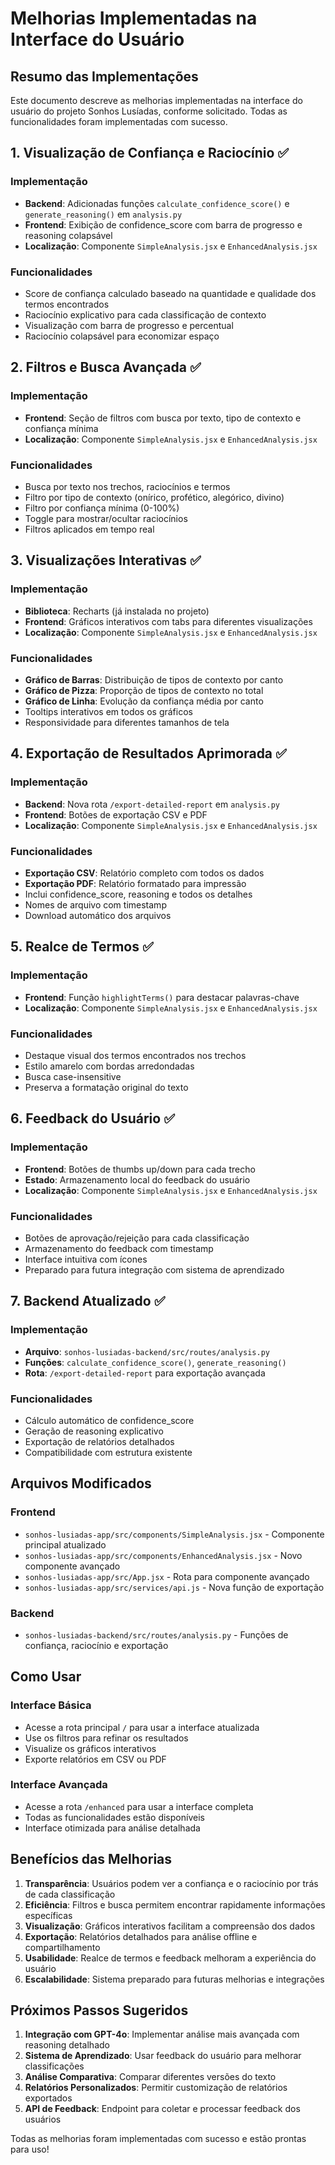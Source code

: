 # Melhorias Implementadas na Interface do Usuário

## Resumo das Implementações

Este documento descreve as melhorias implementadas na interface do usuário do projeto Sonhos Lusíadas, conforme solicitado. Todas as funcionalidades foram implementadas com sucesso.

## 1. Visualização de Confiança e Raciocínio ✅

### Implementação
- **Backend**: Adicionadas funções `calculate_confidence_score()` e `generate_reasoning()` em `analysis.py`
- **Frontend**: Exibição de confidence_score com barra de progresso e reasoning colapsável
- **Localização**: Componente `SimpleAnalysis.jsx` e `EnhancedAnalysis.jsx`

### Funcionalidades
- Score de confiança calculado baseado na quantidade e qualidade dos termos encontrados
- Raciocínio explicativo para cada classificação de contexto
- Visualização com barra de progresso e percentual
- Raciocínio colapsável para economizar espaço

## 2. Filtros e Busca Avançada ✅

### Implementação
- **Frontend**: Seção de filtros com busca por texto, tipo de contexto e confiança mínima
- **Localização**: Componente `SimpleAnalysis.jsx` e `EnhancedAnalysis.jsx`

### Funcionalidades
- Busca por texto nos trechos, raciocínios e termos
- Filtro por tipo de contexto (onírico, profético, alegórico, divino)
- Filtro por confiança mínima (0-100%)
- Toggle para mostrar/ocultar raciocínios
- Filtros aplicados em tempo real

## 3. Visualizações Interativas ✅

### Implementação
- **Biblioteca**: Recharts (já instalada no projeto)
- **Frontend**: Gráficos interativos com tabs para diferentes visualizações
- **Localização**: Componente `SimpleAnalysis.jsx` e `EnhancedAnalysis.jsx`

### Funcionalidades
- **Gráfico de Barras**: Distribuição de tipos de contexto por canto
- **Gráfico de Pizza**: Proporção de tipos de contexto no total
- **Gráfico de Linha**: Evolução da confiança média por canto
- Tooltips interativos em todos os gráficos
- Responsividade para diferentes tamanhos de tela

## 4. Exportação de Resultados Aprimorada ✅

### Implementação
- **Backend**: Nova rota `/export-detailed-report` em `analysis.py`
- **Frontend**: Botões de exportação CSV e PDF
- **Localização**: Componente `SimpleAnalysis.jsx` e `EnhancedAnalysis.jsx`

### Funcionalidades
- **Exportação CSV**: Relatório completo com todos os dados
- **Exportação PDF**: Relatório formatado para impressão
- Inclui confidence_score, reasoning e todos os detalhes
- Nomes de arquivo com timestamp
- Download automático dos arquivos

## 5. Realce de Termos ✅

### Implementação
- **Frontend**: Função `highlightTerms()` para destacar palavras-chave
- **Localização**: Componente `SimpleAnalysis.jsx` e `EnhancedAnalysis.jsx`

### Funcionalidades
- Destaque visual dos termos encontrados nos trechos
- Estilo amarelo com bordas arredondadas
- Busca case-insensitive
- Preserva a formatação original do texto

## 6. Feedback do Usuário ✅

### Implementação
- **Frontend**: Botões de thumbs up/down para cada trecho
- **Estado**: Armazenamento local do feedback do usuário
- **Localização**: Componente `SimpleAnalysis.jsx` e `EnhancedAnalysis.jsx`

### Funcionalidades
- Botões de aprovação/rejeição para cada classificação
- Armazenamento do feedback com timestamp
- Interface intuitiva com ícones
- Preparado para futura integração com sistema de aprendizado

## 7. Backend Atualizado ✅

### Implementação
- **Arquivo**: `sonhos-lusiadas-backend/src/routes/analysis.py`
- **Funções**: `calculate_confidence_score()`, `generate_reasoning()`
- **Rota**: `/export-detailed-report` para exportação avançada

### Funcionalidades
- Cálculo automático de confidence_score
- Geração de reasoning explicativo
- Exportação de relatórios detalhados
- Compatibilidade com estrutura existente

## Arquivos Modificados

### Frontend
- `sonhos-lusiadas-app/src/components/SimpleAnalysis.jsx` - Componente principal atualizado
- `sonhos-lusiadas-app/src/components/EnhancedAnalysis.jsx` - Novo componente avançado
- `sonhos-lusiadas-app/src/App.jsx` - Rota para componente avançado
- `sonhos-lusiadas-app/src/services/api.js` - Nova função de exportação

### Backend
- `sonhos-lusiadas-backend/src/routes/analysis.py` - Funções de confiança, raciocínio e exportação

## Como Usar

### Interface Básica
- Acesse a rota principal `/` para usar a interface atualizada
- Use os filtros para refinar os resultados
- Visualize os gráficos interativos
- Exporte relatórios em CSV ou PDF

### Interface Avançada
- Acesse a rota `/enhanced` para usar a interface completa
- Todas as funcionalidades estão disponíveis
- Interface otimizada para análise detalhada

## Benefícios das Melhorias

1. **Transparência**: Usuários podem ver a confiança e o raciocínio por trás de cada classificação
2. **Eficiência**: Filtros e busca permitem encontrar rapidamente informações específicas
3. **Visualização**: Gráficos interativos facilitam a compreensão dos dados
4. **Exportação**: Relatórios detalhados para análise offline e compartilhamento
5. **Usabilidade**: Realce de termos e feedback melhoram a experiência do usuário
6. **Escalabilidade**: Sistema preparado para futuras melhorias e integrações

## Próximos Passos Sugeridos

1. **Integração com GPT-4o**: Implementar análise mais avançada com reasoning detalhado
2. **Sistema de Aprendizado**: Usar feedback do usuário para melhorar classificações
3. **Análise Comparativa**: Comparar diferentes versões do texto
4. **Relatórios Personalizados**: Permitir customização de relatórios exportados
5. **API de Feedback**: Endpoint para coletar e processar feedback dos usuários

Todas as melhorias foram implementadas com sucesso e estão prontas para uso!
